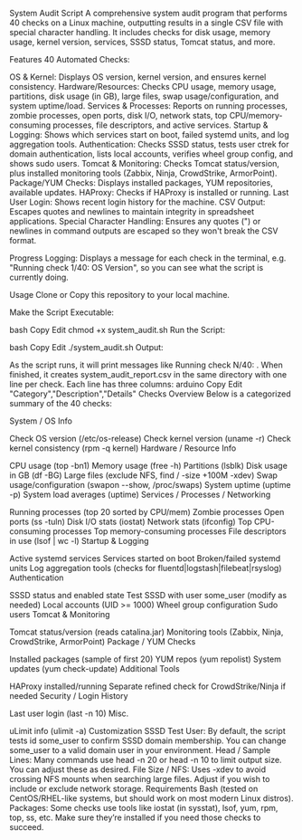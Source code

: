 System Audit Script
A comprehensive system audit program that performs 40 checks on a Linux machine, outputting results in a single CSV file with special character handling. It includes checks for disk usage, memory usage, kernel version, services, SSSD status, Tomcat status, and more.

Features
40 Automated Checks:

OS & Kernel: Displays OS version, kernel version, and ensures kernel consistency.
Hardware/Resources: Checks CPU usage, memory usage, partitions, disk usage (in GB), large files, swap usage/configuration, and system uptime/load.
Services & Processes: Reports on running processes, zombie processes, open ports, disk I/O, network stats, top CPU/memory-consuming processes, file descriptors, and active services.
Startup & Logging: Shows which services start on boot, failed systemd units, and log aggregation tools.
Authentication: Checks SSSD status, tests user ctrek for domain authentication, lists local accounts, verifies wheel group config, and shows sudo users.
Tomcat & Monitoring: Checks Tomcat status/version, plus installed monitoring tools (Zabbix, Ninja, CrowdStrike, ArmorPoint).
Package/YUM Checks: Displays installed packages, YUM repositories, available updates.
HAProxy: Checks if HAProxy is installed or running.
Last User Login: Shows recent login history for the machine.
CSV Output: Escapes quotes and newlines to maintain integrity in spreadsheet applications.
Special Character Handling: Ensures any quotes (") or newlines in command outputs are escaped so they won't break the CSV format.

Progress Logging: Displays a message for each check in the terminal, e.g. "Running check 1/40: OS Version", so you can see what the script is currently doing.

Usage
Clone or Copy this repository to your local machine.

Make the Script Executable:

bash
Copy
Edit
chmod +x system_audit.sh
Run the Script:

bash
Copy
Edit
./system_audit.sh
Output:

As the script runs, it will print messages like Running check N/40: <description>.
When finished, it creates system_audit_report.csv in the same directory with one line per check. Each line has three columns:
arduino
Copy
Edit
"Category","Description","Details"
Checks Overview
Below is a categorized summary of the 40 checks:

System / OS Info

Check OS version (/etc/os-release)
Check kernel version (uname -r)
Check kernel consistency (rpm -q kernel)
Hardware / Resource Info

CPU usage (top -bn1)
Memory usage (free -h)
Partitions (lsblk)
Disk usage in GB (df -BG)
Large files (exclude NFS, find / -size +100M -xdev)
Swap usage/configuration (swapon --show, /proc/swaps)
System uptime (uptime -p)
System load averages (uptime)
Services / Processes / Networking

Running processes (top 20 sorted by CPU/mem)
Zombie processes
Open ports (ss -tuln)
Disk I/O stats (iostat)
Network stats (ifconfig)
Top CPU-consuming processes
Top memory-consuming processes
File descriptors in use (lsof | wc -l)
Startup & Logging

Active systemd services
Services started on boot
Broken/failed systemd units
Log aggregation tools (checks for fluentd|logstash|filebeat|rsyslog)
Authentication

SSSD status and enabled state
Test SSSD with user some_user (modify as needed)
Local accounts (UID >= 1000)
Wheel group configuration
Sudo users
Tomcat & Monitoring

Tomcat status/version (reads catalina.jar)
Monitoring tools (Zabbix, Ninja, CrowdStrike, ArmorPoint)
Package / YUM Checks

Installed packages (sample of first 20)
YUM repos (yum repolist)
System updates (yum check-update)
Additional Tools

HAProxy installed/running
Separate refined check for CrowdStrike/Ninja if needed
Security / Login History

Last user login (last -n 10)
Misc.

uLimit info (ulimit -a)
Customization
SSSD Test User: By default, the script tests id some_user to confirm SSSD domain membership. You can change some_user to a valid domain user in your environment.
Head / Sample Lines: Many commands use head -n 20 or head -n 10 to limit output size. You can adjust these as desired.
File Size / NFS: Uses -xdev to avoid crossing NFS mounts when searching large files. Adjust if you wish to include or exclude network storage.
Requirements
Bash (tested on CentOS/RHEL-like systems, but should work on most modern Linux distros).
Packages: Some checks use tools like iostat (in sysstat), lsof, yum, rpm, top, ss, etc. Make sure they’re installed if you need those checks to succeed.
